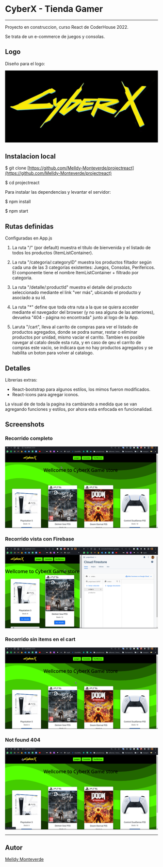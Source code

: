 # CyberX - Tienda Gamer

---

Proyecto en construccion, curso React de CoderHouse 2022.

Se trata de un e-commerce de juegos y consolas.

## Logo

Diseño para el logo:

![CyberX](./public/images/logoCyberX.jpg)

## Instalacion local

$ git clone [https://github.com/Melldy-Monteverde/projectreact](https://github.com/Melldy-Monteverde/projectreact)

$ cd projectreact

Para instalar las dependencias y levantar el servidor:

$ npm install

$ npm start

## Rutas definidas

Configuradas en App.js

1. La ruta "/" (por default) muestra el título de bienvenida y el listado de todos los productos (ItemListContainer).

2. La ruta "/categoria/:categoryID" muestra los productos filtador según cada una de las 3 categorías existentes: Juegos, Consolas, Perifericos. El componente tiene el nombre ItemListContainer + filtrado por categoria.

3. La ruta "/detalle/:productId" muestra el detalle del producto seleccionado mediante el link "ver más", ubicando el producto y asociado a su id.

4. La ruta "*" define que toda otra ruta a la que se quiera acceder mediante el navegador del browser (y no sea alguna de las anteriores), devuelva "404 - página no encontrada" junto al logo de la App.

5. Laruta "/cart", lleva al carrito de compras para ver el listado de productos agregados, donde se podra sumar, restar o eliminar productos por unidad, mismo vaciar el carrito. Tambien es posible navegar al catalo desde esta ruta, y en caso de qeu el carrito de compras este vacio, se indicara que no hay productos agregados y se habilita un boton para volver al catalogo.

## Detalles

Librerias extras:

* React-bootstrap para algunos estilos, los mimos fueron modificados.
* React-icons para agregar iconos.

La visual de de toda la pagina ira cambiando a medida que se van agregando funciones y estilos, por ahora esta enfocada en funcionalidad.

## Screenshots

### Recorrido completo
![Recorrido completo](src/images/recorridoCompra.gif)

### Recorrido vista con Firebase
![Recorrido y generacion de ID compra](./src/images/recorridoCompraGeneracionId.gif)

### Recorrido sin items en el cart
![Cart sin productos](./src/images/cartSinProductos.gif)

### Not found 404

![Not found](./src/images/notFound404.gif)

---

## Autor

[Melldy Monteverde](https://github.com/Melldy-Monteverde)
